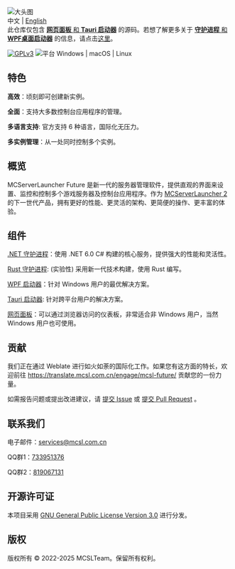 ![大头图](https://socialify.git.ci/MCSLTeam/MCServerLauncher-Future/image?description=1&descriptionEditable=MCSL%E7%9A%84%E5%85%A8%E6%96%B0%E7%89%88%E6%9C%AC%E3%80%82%E5%AE%8C%E5%85%A8%E9%87%8D%E6%96%B0%E8%AE%BE%E8%AE%A1%EF%BC%8C%E5%8A%9F%E8%83%BD%E5%85%A8%E9%9D%A2%EF%BC%8C%E7%AE%80%E5%8D%95%E4%B8%8A%E6%89%8B%E3%80%82&font=Jost&logo=https%3A%2F%2Fimages.mcsl.com.cn%2Fnew%2FMCServerLauncherFuture.png&name=1&pattern=Circuit%20Board&theme=Auto)  
中文 | [English](https://github.com/MCSLTeam/MCServerLauncher-Future-Web/tree/master#readme)
<br>
此仓库仅包含 <u>**网页面板** 和 **Tauri 启动器**</u> 的源码。若想了解更多关于 <u>**守护进程** 和 **WPF桌面启动器**</u> 的信息，请点击[这里](https://github.com/MCSLTeam/MCServerLauncher-Future)。

[![GPLv3](https://img.shields.io/badge/License-GPLv3-blue?color=#4ec820)](LICENSE)
![平台 Windows | macOS | Linux](https://img.shields.io/badge/Platform-Windows%20|%20Linux%20|%20macOS-blue?color=#4ec820)

## 特色

**高效**：顷刻即可创建新实例。

**全面**：支持大多数控制台应用程序的管理。

**多语言支持**: 官方支持 6 种语言，国际化无压力。

**多实例管理**：从一处同时控制多个实例。

## 概览

MCServerLauncher Future
是新一代的服务器管理软件，提供直观的界面来设置、监控和控制多个游戏服务器及控制台应用程序。作为 [MCServerLauncher 2](https://github.com/MCSLTeam/MCSL2)
的下一世代产品，拥有更好的性能、更灵活的架构、更简便的操作、更丰富的体验。

## 组件

[.NET 守护进程](https://github.com/MCSLTeam/MCServerLauncher-Future/tree/master/MCServerLauncher.Daemon)：使用 .NET 6.0
C# 构建的核心服务，提供强大的性能和灵活性。

[Rust 守护进程](https://github.com/MCSLTeam/mcsl-daemon-rs/): (实验性) 采用新一代技术构建，使用 Rust 编写。

[WPF 启动器](https://github.com/MCSLTeam/MCServerLauncher-Future/tree/master/MCServerLauncher.WPF)：针对 Windows
用户的最优解决方案。

[Tauri 启动器](https://github.com/MCSLTeam/MCServerLauncher-Future-Web/tree/main/apps/app): 针对跨平台用户的解决方案。

[网页面板](https://github.com/MCSLTeam/MCServerLauncher-Future-Web)：可以通过浏览器访问的仪表板，非常适合非 Windows 用户，当然
Windows 用户也可使用。

## 贡献

我们正在通过 Weblate
进行如火如荼的国际化工作。如果您有这方面的特长，欢迎前往 <https://translate.mcsl.com.cn/engage/mcsl-future/> 贡献您的一份力量。

如需报告问题或提出改进建议，请 [提交 Issue](https://github.com/MCSLTeam/MCServerLauncher-Future/issues/new/choose)
或 [提交 Pull Request](https://github.com/MCSLTeam/MCServerLauncher-Future/compare) 。

## 联系我们

电子邮件：[services@mcsl.com.cn](mailto:services@mcsl.com.cn)

QQ群1：[733951376](https://qm.qq.com/q/WtVCQWSBEe)

QQ群2：[819067131](https://qm.qq.com/q/EXBE6a5CF4)

## 开源许可证

本项目采用 [GNU General Public License Version 3.0](https://github.com/MCSLTeam/MCServerLauncher-Future/blob/master/LICENSE)
进行分发。

## 版权

版权所有 © 2022-2025 MCSLTeam。保留所有权利。

